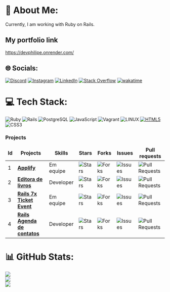 # 💫 About Me:
Currently, I am working with Ruby on Rails.

## My portfolio link
https://devphilipe.onrender.com/


## 🌐 Socials:
[![Discord](https://img.shields.io/badge/Discord-%237289DA.svg?logo=discord&logoColor=white)](https://discord.gg/wbgjNysg) [![Instagram](https://img.shields.io/badge/Instagram-%23E4405F.svg?logo=Instagram&logoColor=white)](https://instagram.com/fancyc0der) [![LinkedIn](https://img.shields.io/badge/LinkedIn-%230077B5.svg?logo=linkedin&logoColor=white)](https://linkedin.com/in/philipe-rodrigues-3b3884226) [![Stack Overflow](https://img.shields.io/badge/-Stackoverflow-FE7A16?logo=stack-overflow&logoColor=white)](https://stackoverflow.com/users/21519574) [![wakatime](https://wakatime.com/badge/user/bbd7934c-a4c4-4b31-b008-4c6c2dd2da70.svg)](https://wakatime.com/@bbd7934c-a4c4-4b31-b008-4c6c2dd2da70)

# 💻 Tech Stack:
![Ruby](https://img.shields.io/badge/ruby-%23CC342D.svg?style=flat-square&logo=ruby&logoColor=white) ![Rails](https://img.shields.io/badge/rails-%23CC0000.svg?style=flat-square&logo=ruby-on-rails&logoColor=white) ![PostgreSQL](https://img.shields.io/badge/postgresql-%23336791.svg?style=flat-square&logo=postgresql&logoColor=white) ![JavaScript](https://img.shields.io/badge/javascript-gray?style=flat-square&logo=javascript&logoColor=yellow) ![Vagrant](https://img.shields.io/badge/vagrant-%231563FF.svg?style=flat-square&logo=vagrant&logoColor=white) ![LINUX](https://img.shields.io/badge/Linux-FCC624?style=flat-square&logo=linux&logoColor=black) [![HTML5](https://img.shields.io/badge/html5-orange?style=flat-square&logo=html5&logoColor=white)](#) ![CSS3](https://img.shields.io/badge/css3-%231572B6.svg?style=flat-square&logo=css3&logoColor=white)
<h3>Projects</h3>
<table>
    <thead align="center">
        <tr border: none;>
            <td><b>Id</b></td>
	    <td><b>Projects</b></td>
	    <td><b>Skills</b></td>
            <td><b>Stars</b></td>
            <td><b>Forks</b></td>
            <td><b>Issues</b></td>
            <td><b>Pull requests</b></td>
        </tr>
    </thead>
    <tbody>
	<tr>
		<td>1</td>
            	<td><a href="https://github.com/desenvolvendo-me/applify"><b>Applify</b></a></td>
		<td>Em equipe</td>
            	<td><img alt="Stars" src="https://img.shields.io/github/stars/desenvolvendo-me/applify?style=flat-square" /></td>
            	<td><img alt="Forks" src="https://img.shields.io/github/forks/desenvolvendo-me/applify?style=flat-square" /></td>
            	<td><img alt="Issues" src="https://img.shields.io/github/issues/desenvolvendo-me/applify?style=flat-square" /></td>
            	<td><img alt="Pull Requests" src="https://img.shields.io/github/issues-pr-raw/desenvolvendo-me/applify?style=flat-square" /></td>
        </tr>
    	<tr>
		<td>2</td>
            	<td><a href="https://github.com/PhilipeeX/Biblio-Tech"><b>Editora de livros</b></a></td>
		<td>Developer</td>
            	<td><img alt="Stars" src="https://img.shields.io/github/stars/Philipeex/Biblio-Tech?style=flat-square" /></td>
            	<td><img alt="Forks" src="https://img.shields.io/github/forks/philipeex/Biblio-Tech?style=flat-square" /></td>
            	<td><img alt="Issues" src="https://img.shields.io/github/issues/Philipeex/Biblio-Tech?style=flat-square" /></td>
            	<td><img alt="Pull Requests" src="https://img.shields.io/github/issues-pr/PhilipeeX/Biblio-Tech?style=flat-square" /></td>
        </tr>
	 <tr>
		<td>3</td>
            	<td><a href="https://github.com/desenvolvendo-me/ticket-event"><b>Rails 7x Ticket Event</b></a></td>
		<td> Em equipe</td>
            	<td><img alt="Stars" src="https://img.shields.io/github/stars/desenvolvendo-me/ticket-event?style=flat-square" /></td>
            	<td><img alt="Forks" src="https://img.shields.io/github/forks/desenvolvendo-me/ticket-event?style=flat-square" /></td>
            	<td><img alt="Issues" src="https://img.shields.io/github/issues/desenvolvendo-me/ticket-event?style=flat-square" /></td>
            	<td><img alt="Pull Requests" src="https://img.shields.io/github/issues-pr/desenvolvendo-me/ticket-event?style=flat-square" /></td>
        </tr>
	<tr>
		<td>4</td>
            	<td><a href="https://github.com/PhilipeeX/Contact_list"><b>Rails Agenda de contatos</b></a></td>
		<td>Developer</td>
            	<td><img alt="Stars" src="https://img.shields.io/github/stars/Philipeex/Contact_list?style=flat-square" /></td>
            	<td><img alt="Forks" src="https://img.shields.io/github/forks/Philipeex/Contact_list?style=flat-square" /></td>
            	<td><img alt="Issues" src="https://img.shields.io/github/issues/Philipeex/Contact_list?style=flat-square" /></td>
            	<td><img alt="Pull Requests" src="https://img.shields.io/github/issues-pr/PhilipeeX/Contact_list?style=flat-square" /></td>
        </tr>
    </tbody>
</table>

# 📊 GitHub Stats:
![](https://github-readme-stats.vercel.app/api?username=PhilipeeX&theme=blue-green&hide_border=true&include_all_commits=true&count_private=true)<br/>
![](https://github-readme-streak-stats.herokuapp.com/?user=PhilipeeX&theme=blue-green&hide_border=true)<br/>
![](https://github-readme-stats.vercel.app/api/top-langs/?username=PhilipeeX&theme=blue-green&hide_border=true&include_all_commits=true&count_private=true&layout=compact)

<!-- Proudly created with GPRM ( https://gprm.itsvg.in ) -->
